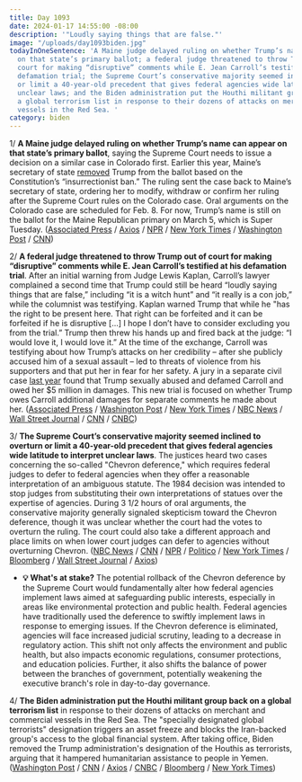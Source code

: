 ```yaml
---
title: Day 1093
date: 2024-01-17 14:55:00 -08:00
description: '"Loudly saying things that are false."'
image: "/uploads/day1093biden.jpg"
todayInOneSentence: 'A Maine judge delayed ruling on whether Trump’s name can appear
  on that state’s primary ballot; a federal judge threatened to throw Trump out of
  court for making “disruptive” comments while E. Jean Carroll’s testified at his
  defamation trial; the Supreme Court’s conservative majority seemed inclined to overturn
  or limit a 40-year-old precedent that gives federal agencies wide latitude to interpret
  unclear laws; and the Biden administration put the Houthi militant group back on
  a global terrorism list in response to their dozens of attacks on merchant and commercial
  vessels in the Red Sea. '
category: biden
---
```


1/ **A Maine judge delayed ruling on whether Trump’s name can appear on that state’s primary ballot**, saying the Supreme Court needs to issue a decision on a similar case in Colorado first. Earlier this year, Maine’s secretary of state [removed](https://whatthefuckjusthappenedtoday.com/2024/01/02/day-1078/#1-maine%E2%80%99s-secretary-of-state-removed) Trump from the ballot based on the Constitution’s “insurrectionist ban.” The ruling sent the case back to Maine’s secretary of state, ordering her to modify, withdraw or confirm her ruling after the Supreme Court rules on the Colorado case. Oral arguments on the Colorado case are scheduled for Feb. 8. For now, Trump’s name is still on the ballot for the Maine Republican primary on March 5, which is Super Tuesday. ([Associated Press](https://apnews.com/article/election-2024-trump-maine-ballot-supreme-court-7614630adae92bbe0cd7ee3da4d05a19) / [Axios](https://www.axios.com/2024/01/17/maine-trump-14th-amendment-supreme-court) / [NPR](https://www.npr.org/2024/01/17/1225178547/trump-appeal-maine-14th-amendment) / [New York Times](https://www.nytimes.com/2024/01/17/us/trump-maine-primary-ballot.html) / [Washington Post](https://www.washingtonpost.com/politics/2024/01/17/maine-ballot-ruling-trump/) / [CNN](https://www.cnn.com/2024/01/17/politics/maine-14th-amendment-trump/index.html))

2/ **A federal judge threatened to throw Trump out of court for making “disruptive” comments while E. Jean Carroll’s testified at his defamation trial**. After an initial warning from Judge Lewis Kaplan, Carroll’s lawyer complained a second time that Trump could still be heard “loudly saying things that are false,” including “it is a witch hunt” and “it really is a con job,” while the columnist was testifying. Kaplan warned Trump that while he "has the right to be present here. That right can be forfeited and it can be forfeited if he is disruptive [...] I hope I don’t have to consider excluding you from the trial.” Trump then threw his hands up and fired back at the judge: “I would love it, I would love it.” At the time of the exchange, Carroll was testifying about how Trump’s attacks on her credibility – after she publicly accused him of a sexual assault – led to threats of violence from his supporters and that put her in fear for her safety. A jury in a separate civil case [last year](https://whatthefuckjusthappenedtoday.com/2023/05/09/day-840/#1-a-jury-unanimously-found-trump-lia) found that Trump sexually abused and defamed Carroll and owed her $5 million in damages. This new trial is focused on whether Trump owes Carroll additional damages for separate comments he made about her. ([Associated Press](https://apnews.com/article/trump-carroll-defamation-lawsuit-70d4477120399373934253c7e450643e) / [Washington Post](https://www.washingtonpost.com/national-security/2024/01/17/trump-defamation-trial-carroll-new-york/) / [New York Times](https://www.nytimes.com/2024/01/17/nyregion/judge-kaplan-trump-e-jean-carroll-trial.html) / [NBC News](https://www.nbcnews.com/politics/donald-trump/e-jean-carroll-testify-damages-trial-donald-trump-expected-attendance-rcna134221) / [Wall Street Journal](https://www.wsj.com/us-news/law/judge-threatens-to-remove-trump-from-courtroom-in-defamation-trial-8083f0d6?mod=hp_lead_pos2) / [CNN](https://www.cnn.com/politics/live-news/trump-defamation-trial-e-jean-carroll-01-17-24/index.html) / [CNBC](https://www.cnbc.com/2024/01/17/judge-snaps-at-trump-lawyer-during-sex-assault-defamation-trial.html))

3/ **The Supreme Court’s conservative majority seemed inclined to overturn or limit a 40-year-old precedent that gives federal agencies wide latitude to interpret unclear laws**. The justices heard two cases concerning the so-called "Chevron deference," which requires federal judges to defer to federal agencies when they offer a reasonable interpretation of an ambiguous statute. The 1984 decision was intended to stop judges from substituting their own interpretations of statues over the expertise of agencies. During 3 1/2 hours of oral arguments, the conservative majority generally signaled skepticism toward the Chevron deference, though it was unclear whether the court had the votes to overturn the ruling. The court could also take a different approach and place limits on when lower court judges can defer to agencies without overturning Chevron. ([NBC News](https://www.nbcnews.com/politics/supreme-court/supreme-court-weighs-conservative-plea-weaken-federal-agencies-rcna133561) / [CNN](https://www.cnn.com/2024/01/17/politics/supreme-court-chevron-regulations/index.html) / [NPR](https://www.npr.org/2024/01/17/1224939610/supreme-court-chevron-doctrine) / [Politico](https://www.politico.com/news/2024/01/17/conservative-justices-seem-poised-to-weaken-power-of-federal-agencies-00136112) / [New York Times](https://www.nytimes.com/2024/01/17/us/supreme-court-chevron-case.html) / [Bloomberg](https://www.bloomberg.com/news/articles/2024-01-17/supreme-court-mulls-ending-chevron-doctrine-shrinking-agency-power?srnd=politics-vp&sref=MIBMEEoj) / [Wall Street Journal](https://www.wsj.com/us-news/law/supreme-court-hears-plea-from-businesses-to-reverse-a-ruling-they-once-backed-1182ca25?mod=politics_lead_pos2) / [Axios](https://www.axios.com/2024/01/17/supreme-court-chevron-environment))

* **💡 What's at stake?** The potential rollback of the Chevron deference by the Supreme Court would fundamentally alter how federal agencies implement laws aimed at safeguarding public interests, especially in areas like environmental protection and public health. Federal agencies have traditionally used the deference to swiftly implement laws in response to emerging issues. If the Chevron deference is eliminated, agencies will face increased judicial scrutiny, leading to a decrease in regulatory action. This shift not only affects the environment and public health, but also impacts economic regulations, consumer protections, and education policies. Further, it also shifts the balance of power between the branches of government, potentially weakening the executive branch's role in day-to-day governance.

4/ **The Biden administration put the Houthi militant group back on a global terrorism list** in response to their dozens of attacks on merchant and commercial vessels in the Red Sea. The "specially designated global terrorists" designation triggers an asset freeze and blocks the Iran-backed group's access to the global financial system. After taking office, Biden removed the Trump administration's designation of the Houthis as terrorists, arguing that it hampered humanitarian assistance to people in Yemen. ([Washington Post](https://www.washingtonpost.com/world/2024/01/17/yemen-houthis-us-biden-terror-designation/) / [CNN](https://www.cnn.com/2024/01/16/politics/biden-administration-houthis-global-terrorist-entity/index.html) / [Axios](https://www.axios.com/2024/01/17/houthis-terrorist-organization-biden) / [CNBC](https://www.cnbc.com/2024/01/17/biden-designates-houthis-terrorist-group-as-us-ramps-up-red-sea-counterstrikes.html) / [Bloomberg](https://www.bloomberg.com/news/articles/2024-01-17/us-designates-houthis-as-terrorists-amid-rise-in-red-sea-attacks?srnd=politics-vp&sref=MIBMEEoj) / [New York Times](https://www.nytimes.com/2024/01/16/us/politics/houthis-terrorism-designation.html?searchResultPosition=2))


